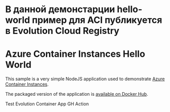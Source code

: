 # В данной демонстарции hello-world пример для ACI публикуется в Evolution Cloud Registry


# Azure Container Instances Hello World

This sample is a very simple NodeJS application used to demonstrate [Azure Container Instances](https://azure.microsoft.com/services/container-instances/).

The packaged version of the application is [available on Docker Hub](https://hub.docker.com/r/microsoft/aci-helloworld/).

Test Evolution Container App GH Action
